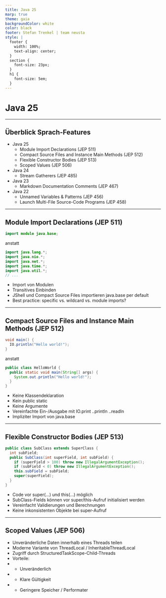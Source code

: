 ```yaml
---
title: Java 25
marp: true
theme: gaia
backgroundColor: white
color: black
footer: Stefan Trenkel | team neusta
style: |
  footer {
    width: 100%;
    text-align: center;
  }
  section {
    font-size: 23px;
  }
  h1 {
    font-size: 5em;
  }
---
```


<!-- _class: lead --> 
# Java 25

---

## Überblick Sprach-Features

- Java 25
  - Module Import Declarations (JEP 511)
  - Compact Source Files and Instance Main Methods (JEP 512)
  - Flexible Constructor Bodies (JEP 513)
  - Scoped Values (JEP 506)
- Java 24
  - Stream Gatherers (JEP 485)
- Java 23
  - Markdown Documentation Comments (JEP 467)
- Java 22
  - Unnamed Variables & Patterns (JEP 456)
  - Launch Multi-File Source-Code Programs (JEP 458)

---

## Module Import Declarations (JEP 511)

```java
import module java.base;
```

anstatt

```java
import java.lang.*;
import java.nio.*;
import java.net.*;
import java.time.*;
import java.util.*;
// ...
```

- Import von Modulen
- Transitives Einbinden
- JShell und Compact Source Files importieren java.base per default
- Best practice: specific vs. wildcard vs. module imports?

---

## Compact Source Files and Instance Main Methods (JEP 512)

```java
void main() {
  IO.println("Hello world!");
}
```

anstatt

```java
public class HelloWorld {
  public static void main(String[] args) {
    System.out.println("Hello world!");
  }
}
```

- Keine Klassendeklaration
- Kein public static
- Keine Argumente
- Vereinfachte Ein-/Ausgabe mit IO.print ..println ..readln
- Impliziter Import von java.base

---

## Flexible Constructor Bodies (JEP 513)

```java
public class SubClass extends SuperClass {
  int subField;
  public SubClass(int superField, int subField) {
    if (superField > 100) throw new IllegalArgumentException();
    if (subField < 0) throw new IllegalArgumentException();
    this.subField = subField;
    super(superField);
  }
}
```

- Code vor super(...) und this(...) möglich
- SubClass-Fields können vor super/this-Aufruf initialisiert werden
- Vereinfacht Validierungen und Berechnungen
- Keine inkonsistenten Objekte bei super-Aufruf

---

## Scoped Values (JEP 506)

- Unveränderliche Daten innerhalb eines Threads teilen
- Moderne Variante von ThreadLocal / InheritableThreadLocal
- Zugriff durch StructuredTaskScope-Child-Threads 
- Vorteile:
- - Unveränderlich
- - Klare Gültigkeit
- - Geringere Speicher / Performater


